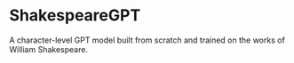 # ShakespeareGPT
A character-level GPT model built from scratch and trained on the works of William Shakespeare.
